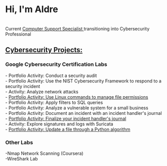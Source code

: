 <h1>Hi, I'm Aldre</h1> 
<br>
Current <a href="https://www.linkedin.com/in/aldrebernard/"> Computer Support Specialist </a> transitioning into Cybersecurity Professional 

<br>
<h2><u>Cybersecurity Projects:</u></h2>
<h3>Google Cybersecurity Certification Labs</h3>
- Portfolio Activity: Conduct a security audit<br>
- Portfolio Activity: Use the NIST Cybersecurity Framework to respond to a security incident<br>
- Activity: Analyze network attacks <br>
- <a href= https://docs.google.com/document/d/1czvIz3kZCCarUIvXDACgHTaFg3oRSTydPfi2Br_XyOQ/edit?usp=sharing&resourcekey=0-tAdH_5V4MMUu3qGVI_IYkA> Portfolio Activity: Use Linux commands to manage file permissions<br></a>
- Portfolio Activity: Apply filters to SQL queries<br>
- Portfolio Activity: Analyze a vulnerable system for a small business<br>
- Portfolio Activity: Document an incident with an incident handler's journal<br>
- <a href=https://docs.google.com/document/d/10Fr7cl6raZTzD-Y6_sg2JIGkemUHWrRv5ohMJk5XEFc/edit?usp=sharing > Portfolio Activity: Finalize your incident handler's journal<br></a>
- Activity: Explore signatures and logs with Suricata <br>
- <a href=https://docs.google.com/document/d/1vo-xgQoBsyaIraNyp52pfIqTw_ba9JO5oQqliGB8jk4/edit?usp=sharing&resourcekey=0-PYXfIE3nVyP3sYicqrh3Aw> Portfolio Activity: Update a file through a Python algorithm <br></a>

<h3><b>Other Labs</b></h3>
-Nmap Network Scanning (Coursera) <br>
-WireShark Lab

